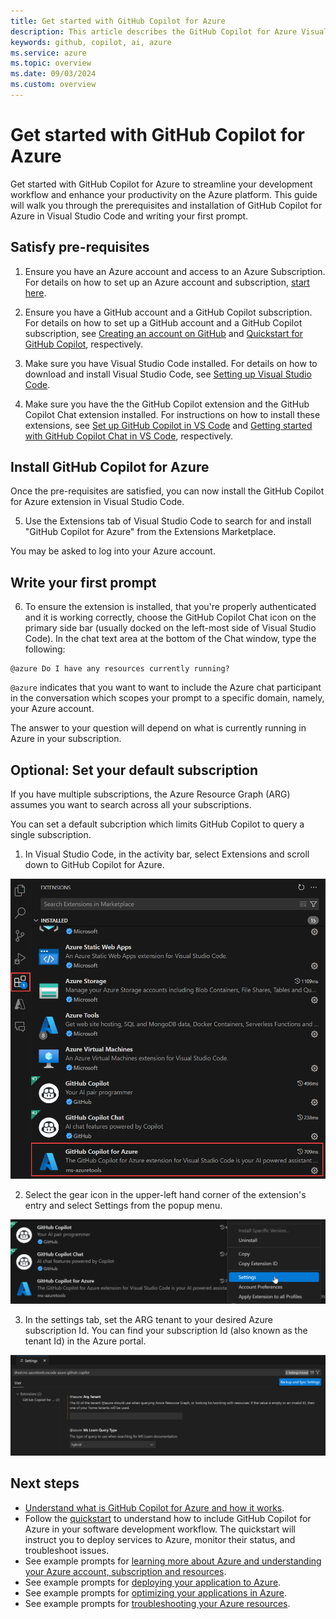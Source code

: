 ```yaml
---
title: Get started with GitHub Copilot for Azure
description: This article describes the GitHub Copilot for Azure Visual Studio Code extension, the requirements, and installation procedure.
keywords: github, copilot, ai, azure
ms.service: azure
ms.topic: overview
ms.date: 09/03/2024
ms.custom: overview
---
```


# Get started with GitHub Copilot for Azure

Get started with GitHub Copilot for Azure to streamline your development workflow and enhance your productivity on the Azure platform. This guide will walk you through the prerequisites and installation of GitHub Copilot for Azure in Visual Studio Code and writing your first prompt.

## Satisfy pre-requisites 

1. Ensure you have an Azure account and access to an Azure Subscription. For details on how to set up an Azure account and subscription, [start here](https://azure.microsoft.com/pricing/purchase-options/azure-account).

2. Ensure you have a GitHub account and a GitHub Copilot subscription. For details on how to set up a GitHub account and a GitHub Copilot subscription, see [Creating an account on GitHub](https://docs.github.com/en/get-started/start-your-journey/creating-an-account-on-github) and [Quickstart for GitHub Copilot](https://docs.github.com/en/copilot/quickstart), respectively.

3. Make sure you have Visual Studio Code installed. For details on how to download and install Visual Studio Code, see [Setting up Visual Studio Code](https://code.visualstudio.com/docs/setup/setup-overview).

4. Make sure you have the the GitHub Copilot extension and the GitHub Copilot Chat extension installed. For instructions on how to install these extensions, see [Set up GitHub Copilot in VS Code](https://code.visualstudio.com/docs/copilot/setup) and [Getting started with GitHub Copilot Chat in VS Code](https://code.visualstudio.com/docs/copilot/getting-started-chat), respectively.

## Install GitHub Copilot for Azure

Once the pre-requisites are satisfied, you can now install the GitHub Copilot for Azure extension in Visual Studio Code.

5. Use the Extensions tab of Visual Studio Code to search for and install "GitHub Copilot for Azure" from the Extensions Marketplace.

You may be asked to log into your Azure account.

## Write your first prompt

6. To ensure the extension is installed, that you're properly authenticated and it is working correctly, choose the GitHub Copilot Chat icon on the primary side bar (usually docked on the left-most side of Visual Studio Code). In the chat text area at the bottom of the Chat window, type the following:

```
@azure Do I have any resources currently running?
```

`@azure` indicates that you want to want to include the Azure chat participant in the conversation which scopes your prompt to a specific domain, namely, your Azure account.

The answer to your question will depend on what is currently running in Azure in your subscription. 

## Optional: Set your default subscription

If you have multiple subscriptions, the Azure Resource Graph (ARG) assumes you want to search across all your subscriptions.
 
You can set a default subcription which limits GitHub Copilot to query a single subscription.

1. In Visual Studio Code, in the activity bar, select Extensions and scroll down to GitHub Copilot for Azure.

![Screenshot displaying Visual Studio Code's activity bar with Extensions selected, and displaying the option for GitHub Copilot for Azure.](media/getstarted-extensions.png)

2. Select the gear icon in the upper-left hand corner of the extension's entry and select Settings from the popup menu.

![Screenshot displaying the popup menu for GitHub Copilot for Azure.](media/getstarted-settings.png)

3. In the settings tab, set the ARG tenant to your desired Azure subscription Id. You can find your subscription Id (also known as the tenant Id) in the Azure portal.

![Screenshot displaying the Settings tab with an option to set the ARG tenant.](media/getstarted-arg-tenant.png)


## Next steps

- [Understand what is GitHub Copilot for Azure and how it works](introduction.md).
- Follow the [quickstart](quickstart-build-deploy-applications.md) to understand how to include GitHub Copilot for Azure in your software development workflow. The quickstart will instruct you to deploy services to Azure, monitor their status, and troubleshoot issues.
- See example prompts for [learning more about Azure and understanding your Azure account, subscription and resources](learn-examples.md).
- See example prompts for [deploying your application to Azure](deploy-examples.md).
- See example prompts for [optimizing your applications in Azure](optimize-examples.md).
- See example prompts for [troubleshooting your Azure resources](troubleshoot-examples.md).